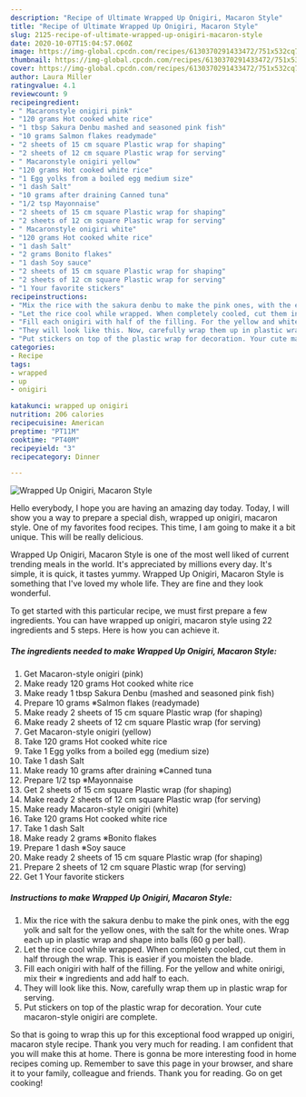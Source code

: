 ```yaml
---
description: "Recipe of Ultimate Wrapped Up Onigiri, Macaron Style"
title: "Recipe of Ultimate Wrapped Up Onigiri, Macaron Style"
slug: 2125-recipe-of-ultimate-wrapped-up-onigiri-macaron-style
date: 2020-10-07T15:04:57.060Z
image: https://img-global.cpcdn.com/recipes/6130370291433472/751x532cq70/wrapped-up-onigiri-macaron-style-recipe-main-photo.jpg
thumbnail: https://img-global.cpcdn.com/recipes/6130370291433472/751x532cq70/wrapped-up-onigiri-macaron-style-recipe-main-photo.jpg
cover: https://img-global.cpcdn.com/recipes/6130370291433472/751x532cq70/wrapped-up-onigiri-macaron-style-recipe-main-photo.jpg
author: Laura Miller
ratingvalue: 4.1
reviewcount: 9
recipeingredient:
- " Macaronstyle onigiri pink"
- "120 grams Hot cooked white rice"
- "1 tbsp Sakura Denbu mashed and seasoned pink fish"
- "10 grams Salmon flakes readymade"
- "2 sheets of 15 cm square Plastic wrap for shaping"
- "2 sheets of 12 cm square Plastic wrap for serving"
- " Macaronstyle onigiri yellow"
- "120 grams Hot cooked white rice"
- "1 Egg yolks from a boiled egg medium size"
- "1 dash Salt"
- "10 grams after draining Canned tuna"
- "1/2 tsp Mayonnaise"
- "2 sheets of 15 cm square Plastic wrap for shaping"
- "2 sheets of 12 cm square Plastic wrap for serving"
- " Macaronstyle onigiri white"
- "120 grams Hot cooked white rice"
- "1 dash Salt"
- "2 grams Bonito flakes"
- "1 dash Soy sauce"
- "2 sheets of 15 cm square Plastic wrap for shaping"
- "2 sheets of 12 cm square Plastic wrap for serving"
- "1 Your favorite stickers"
recipeinstructions:
- "Mix the rice with the sakura denbu to make the pink ones, with the egg yolk and salt for the yellow ones, with the salt for the white ones. Wrap each up in plastic wrap and shape into balls (60 g per ball)."
- "Let the rice cool while wrapped. When completely cooled, cut them in half through the wrap. This is easier if you moisten the blade."
- "Fill each onigiri with half of the filling. For the yellow and white onirigi, mix their ※ ingredients and add half to each."
- "They will look like this. Now, carefully wrap them up in plastic wrap for serving."
- "Put stickers on top of the plastic wrap for decoration. Your cute macaron-style onigiri are complete."
categories:
- Recipe
tags:
- wrapped
- up
- onigiri

katakunci: wrapped up onigiri 
nutrition: 206 calories
recipecuisine: American
preptime: "PT11M"
cooktime: "PT40M"
recipeyield: "3"
recipecategory: Dinner

---
```



![Wrapped Up Onigiri, Macaron Style](https://img-global.cpcdn.com/recipes/6130370291433472/751x532cq70/wrapped-up-onigiri-macaron-style-recipe-main-photo.jpg)

Hello everybody, I hope you are having an amazing day today. Today, I will show you a way to prepare a special dish, wrapped up onigiri, macaron style. One of my favorites food recipes. This time, I am going to make it a bit unique. This will be really delicious.

Wrapped Up Onigiri, Macaron Style is one of the most well liked of current trending meals in the world. It's appreciated by millions every day. It's simple, it is quick, it tastes yummy. Wrapped Up Onigiri, Macaron Style is something that I've loved my whole life. They are fine and they look wonderful.




To get started with this particular recipe, we must first prepare a few ingredients. You can have wrapped up onigiri, macaron style using 22 ingredients and 5 steps. Here is how you can achieve it.

<!--inarticleads1-->

##### The ingredients needed to make Wrapped Up Onigiri, Macaron Style:

1. Get  Macaron-style onigiri (pink)
1. Make ready 120 grams Hot cooked white rice
1. Make ready 1 tbsp Sakura Denbu (mashed and seasoned pink fish)
1. Prepare 10 grams ※Salmon flakes (readymade)
1. Make ready 2 sheets of 15 cm square Plastic wrap (for shaping)
1. Make ready 2 sheets of 12 cm square Plastic wrap (for serving)
1. Get  Macaron-style onigiri (yellow)
1. Take 120 grams Hot cooked white rice
1. Take 1 Egg yolks from a boiled egg (medium size)
1. Take 1 dash Salt
1. Make ready 10 grams after draining ※Canned tuna
1. Prepare 1/2 tsp ※Mayonnaise
1. Get 2 sheets of 15 cm square Plastic wrap (for shaping)
1. Make ready 2 sheets of 12 cm square Plastic wrap (for serving)
1. Make ready  Macaron-style onigiri (white)
1. Take 120 grams Hot cooked white rice
1. Take 1 dash Salt
1. Make ready 2 grams ※Bonito flakes
1. Prepare 1 dash ※Soy sauce
1. Make ready 2 sheets of 15 cm square Plastic wrap (for shaping)
1. Prepare 2 sheets of 12 cm square Plastic wrap (for serving)
1. Get 1 Your favorite stickers




<!--inarticleads2-->

##### Instructions to make Wrapped Up Onigiri, Macaron Style:

1. Mix the rice with the sakura denbu to make the pink ones, with the egg yolk and salt for the yellow ones, with the salt for the white ones. Wrap each up in plastic wrap and shape into balls (60 g per ball).
1. Let the rice cool while wrapped. When completely cooled, cut them in half through the wrap. This is easier if you moisten the blade.
1. Fill each onigiri with half of the filling. For the yellow and white onirigi, mix their ※ ingredients and add half to each.
1. They will look like this. Now, carefully wrap them up in plastic wrap for serving.
1. Put stickers on top of the plastic wrap for decoration. Your cute macaron-style onigiri are complete.




So that is going to wrap this up for this exceptional food wrapped up onigiri, macaron style recipe. Thank you very much for reading. I am confident that you will make this at home. There is gonna be more interesting food in home recipes coming up. Remember to save this page in your browser, and share it to your family, colleague and friends. Thank you for reading. Go on get cooking!

